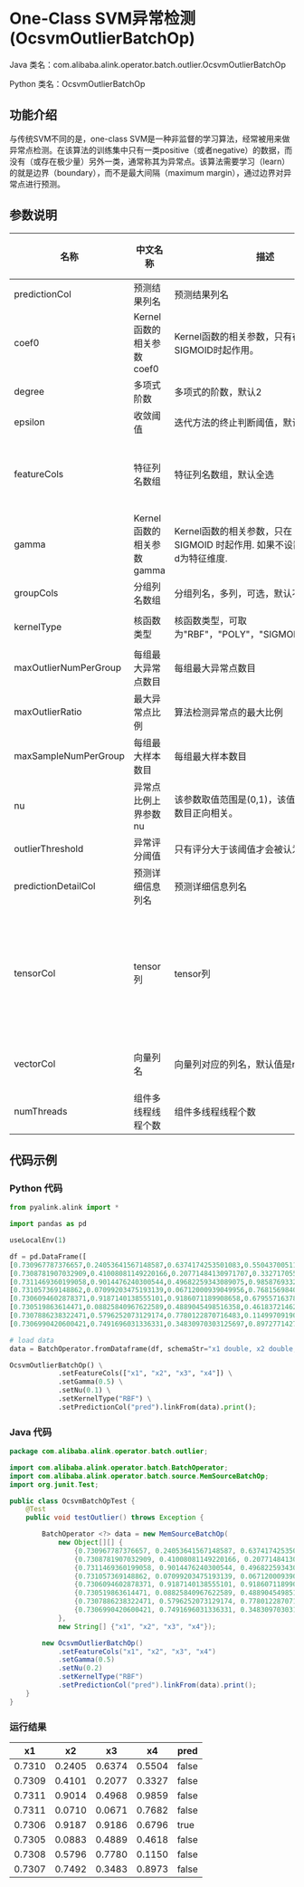 # One-Class SVM异常检测 (OcsvmOutlierBatchOp)
Java 类名：com.alibaba.alink.operator.batch.outlier.OcsvmOutlierBatchOp

Python 类名：OcsvmOutlierBatchOp


## 功能介绍
与传统SVM不同的是，one-class SVM是一种非监督的学习算法，经常被用来做异常点检测。在该算法的训练集中只有一类positive（或者negative）的数据，而没有（或存在极少量）另外一类，通常称其为异常点。该算法需要学习（learn）的就是边界（boundary），而不是最大间隔（maximum margin），通过边界对异常点进行预测。

## 参数说明

| 名称 | 中文名称 | 描述 | 类型 | 是否必须？ | 取值范围 | 默认值 |
| --- | --- | --- | --- | --- | --- | --- |
| predictionCol | 预测结果列名 | 预测结果列名 | String | ✓ |  |  |
| coef0 | Kernel函数的相关参数coef0 |  Kernel函数的相关参数，只有在POLY和SIGMOID时起作用。 | Double |  |  | 0.0 |
| degree | 多项式阶数 | 多项式的阶数，默认2 | Integer |  | [1, +inf) | 2 |
| epsilon | 收敛阈值 | 迭代方法的终止判断阈值，默认值为 1.0e-6 | Double |  | [0.0, +inf) | 1.0E-6 |
| featureCols | 特征列名数组 | 特征列名数组，默认全选 | String[] |  | 所选列类型为 [BIGDECIMAL, BIGINTEGER, BYTE, DOUBLE, FLOAT, INTEGER, LONG, SHORT] | null |
| gamma | Kernel函数的相关参数gamma | Kernel函数的相关参数，只在 RBF, POLY 和 SIGMOID 时起作用. 如果不设置默认取 1/d，d为特征维度. | Double |  |  | -1.0 |
| groupCols | 分组列名数组 | 分组列名，多列，可选，默认不选 | String[] |  |  | null |
| kernelType | 核函数类型 | 核函数类型，可取为"RBF"，"POLY"，"SIGMOID"，"LINEAR" | String |  | "RBF", "POLY", "SIGMOID", "LINEAR" | "RBF" |
| maxOutlierNumPerGroup | 每组最大异常点数目 | 每组最大异常点数目 | Integer |  |  |  |
| maxOutlierRatio | 最大异常点比例 | 算法检测异常点的最大比例 | Double |  |  |  |
| maxSampleNumPerGroup | 每组最大样本数目 | 每组最大样本数目 | Integer |  |  |  |
| nu | 异常点比例上界参数nu | 该参数取值范围是(0,1)，该值与支持向量的数目正向相关。 | Double |  |  | 0.01 |
| outlierThreshold | 异常评分阈值 | 只有评分大于该阈值才会被认为是异常点 | Double |  |  |  |
| predictionDetailCol | 预测详细信息列名 | 预测详细信息列名 | String |  |  |  |
| tensorCol | tensor列 | tensor列 | String |  | 所选列类型为 [BOOL_TENSOR, BYTE_TENSOR, DOUBLE_TENSOR, FLOAT_TENSOR, INT_TENSOR, LONG_TENSOR, STRING, STRING_TENSOR, TENSOR, UBYTE_TENSOR] | null |
| vectorCol | 向量列名 | 向量列对应的列名，默认值是null | String |  | 所选列类型为 [DENSE_VECTOR, SPARSE_VECTOR, STRING, VECTOR] | null |
| numThreads | 组件多线程线程个数 | 组件多线程线程个数 | Integer |  |  | 1 |
## 代码示例
### Python 代码
```python
from pyalink.alink import *

import pandas as pd

useLocalEnv(1)

df = pd.DataFrame([
[0.730967787376657,0.24053641567148587,0.6374174253501083,0.5504370051176339],
[0.7308781907032909,0.41008081149220166,0.20771484130971707,0.3327170559595112],
[0.7311469360199058,0.9014476240300544,0.49682259343089075,0.9858769332362016],
[0.731057369148862,0.07099203475193139,0.06712000939049956,0.768156984078079],
[0.7306094602878371,0.9187140138555101,0.9186071189908658,0.6795571637816596],
[0.730519863614471,0.08825840967622589,0.4889045498516358,0.461837214623537],
[0.7307886238322471,0.5796252073129174,0.7780122870716483,0.11499709190022733],
[0.7306990420600421,0.7491696031336331,0.34830970303125697,0.8972771427421047]])

# load data
data = BatchOperator.fromDataframe(df, schemaStr="x1 double, x2 double, x3 double, x4 double")

OcsvmOutlierBatchOp() \
			.setFeatureCols(["x1", "x2", "x3", "x4"]) \
			.setGamma(0.5) \
			.setNu(0.1) \
			.setKernelType("RBF") \
			.setPredictionCol("pred").linkFrom(data).print();
```

### Java 代码
```java
package com.alibaba.alink.operator.batch.outlier;

import com.alibaba.alink.operator.batch.BatchOperator;
import com.alibaba.alink.operator.batch.source.MemSourceBatchOp;
import org.junit.Test;

public class OcsvmBatchOpTest {
	@Test
	public void testOutlier() throws Exception {

		BatchOperator <?> data = new MemSourceBatchOp(
			new Object[][] {
				{0.730967787376657, 0.24053641567148587, 0.6374174253501083, 0.5504370051176339},
				{0.7308781907032909, 0.41008081149220166, 0.20771484130971707, 0.3327170559595112},
				{0.7311469360199058, 0.9014476240300544, 0.49682259343089075, 0.9858769332362016},
				{0.731057369148862, 0.07099203475193139, 0.06712000939049956, 0.768156984078079},
				{0.7306094602878371, 0.9187140138555101, 0.9186071189908658, 0.6795571637816596},
				{0.730519863614471, 0.08825840967622589, 0.4889045498516358, 0.461837214623537},
				{0.7307886238322471, 0.5796252073129174, 0.7780122870716483, 0.11499709190022733},
				{0.7306990420600421, 0.7491696031336331, 0.34830970303125697, 0.8972771427421047}
			},
			new String[] {"x1", "x2", "x3", "x4"});

		new OcsvmOutlierBatchOp()
			.setFeatureCols("x1", "x2", "x3", "x4")
			.setGamma(0.5)
			.setNu(0.2)
			.setKernelType("RBF")
			.setPredictionCol("pred").linkFrom(data).print();
	}
}
```
### 运行结果
x1|x2|x3|x4|pred
---|---|---|---|----
0.7310|0.2405|0.6374|0.5504|false
0.7309|0.4101|0.2077|0.3327|false
0.7311|0.9014|0.4968|0.9859|false
0.7311|0.0710|0.0671|0.7682|false
0.7306|0.9187|0.9186|0.6796|true
0.7305|0.0883|0.4889|0.4618|false
0.7308|0.5796|0.7780|0.1150|false
0.7307|0.7492|0.3483|0.8973|false
